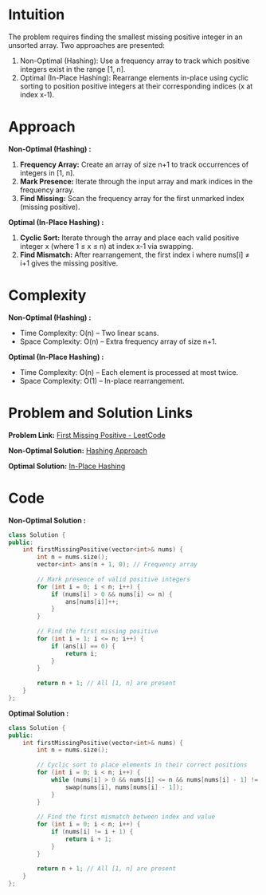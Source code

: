# Intuition
<!-- Describe your first thoughts on how to solve this problem. -->
The problem requires finding the smallest missing positive integer in an unsorted array. Two approaches are presented:
1. Non-Optimal (Hashing): Use a frequency array to track which positive integers exist in the range [1, n].
2. Optimal (In-Place Hashing): Rearrange elements in-place using cyclic sorting to position positive integers at their corresponding indices (x at index x-1).
# Approach
<!-- Describe your approach to solving the problem. -->
**Non-Optimal (Hashing) :**
1. **Frequency Array:** Create an array of size n+1 to track occurrences of integers in [1, n].
2. **Mark Presence:** Iterate through the input array and mark indices in the frequency array.
3. **Find Missing:** Scan the frequency array for the first unmarked index (missing positive).

**Optimal (In-Place Hashing) :**
1. **Cyclic Sort:** Iterate through the array and place each valid positive integer x (where 1 ≤ x ≤ n) at index x-1 via swapping.
2. **Find Mismatch:** After rearrangement, the first index i where nums[i] ≠ i+1 gives the missing positive.
  
# Complexity

<!-- Add your time complexity here, e.g. $$O(n)$$ -->
**Non-Optimal (Hashing) :**
- Time Complexity: O(n) – Two linear scans.
- Space Complexity: O(n) – Extra frequency array of size n+1.

**Optimal (In-Place Hashing) :**
- Time Complexity: O(n) – Each element is processed at most twice.
- Space Complexity: O(1) – In-place rearrangement.

# Problem and Solution Links
**Problem Link:** [First Missing Positive - LeetCode](https://leetcode.com/problems/first-missing-positive/)

**Non-Optimal Solution:** [Hashing Approach](https://leetcode.com/problems/first-missing-positive/submissions/1623029095/)

**Optimal Solution:** [In-Place Hashing](https://leetcode.com/problems/first-missing-positive/submissions/1623038952/)

# Code
**Non-Optimal Solution :**
```cpp []
class Solution {
public:
    int firstMissingPositive(vector<int>& nums) {
        int n = nums.size();
        vector<int> ans(n + 1, 0); // Frequency array
        
        // Mark presence of valid positive integers
        for (int i = 0; i < n; i++) {
            if (nums[i] > 0 && nums[i] <= n) {
                ans[nums[i]]++;
            }
        }
        
        // Find the first missing positive
        for (int i = 1; i <= n; i++) {
            if (ans[i] == 0) {
                return i;
            }
        }
        
        return n + 1; // All [1, n] are present
    }
};
```
**Optimal Solution :**
```cpp []
class Solution {
public:
    int firstMissingPositive(vector<int>& nums) {
        int n = nums.size();
        
        // Cyclic sort to place elements in their correct positions
        for (int i = 0; i < n; i++) {
            while (nums[i] > 0 && nums[i] <= n && nums[nums[i] - 1] != nums[i]) {
                swap(nums[i], nums[nums[i] - 1]);
            }
        }
        
        // Find the first mismatch between index and value
        for (int i = 0; i < n; i++) {
            if (nums[i] != i + 1) {
                return i + 1;
            }
        }
        
        return n + 1; // All [1, n] are present
    }
};
```
